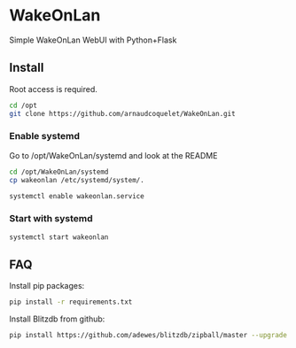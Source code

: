 # WakeOnLan
Simple WakeOnLan WebUI with Python+Flask


## Install
Root access is required.

```sh
cd /opt
git clone https://github.com/arnaudcoquelet/WakeOnLan.git
```


### Enable systemd 
Go to /opt/WakeOnLan/systemd and look at the README

```sh
cd /opt/WakeOnLan/systemd
cp wakeonlan /etc/systemd/system/.

systemctl enable wakeonlan.service
```

### Start with systemd
```sh
systemctl start wakeonlan
```


## FAQ

Install pip packages:
```sh
pip install -r requirements.txt
```


Install Blitzdb from github:
```sh
pip install https://github.com/adewes/blitzdb/zipball/master --upgrade
```
